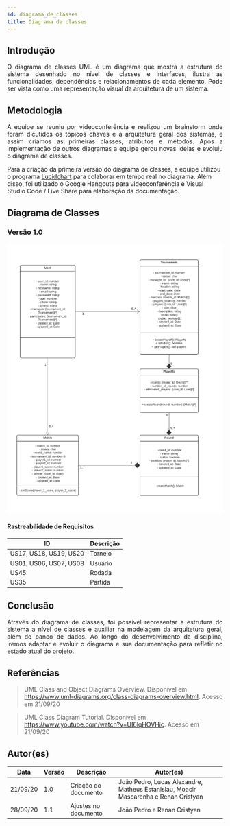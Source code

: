 ```yaml
---
id: diagrama_de_classes
title: Diagrama de classes
---
```



## Introdução

<p align = "justify">
O diagrama de classes UML é um diagrama que mostra a estrutura do sistema desenhado no nível de classes e interfaces, ilustra as funcionalidades, dependências e relacionamentos de cada elemento. Pode ser vista como uma representação visual da arquitetura de um sistema. 
</p>

## Metodologia

<p align = "justify">
A equipe se reuniu por videoconferência e realizou um brainstorm onde foram dicutidos os tópicos chaves e a arquitetura geral dos sistemas, e assim criamos as primeiras classes, atributos e métodos. Apos a implementação de outros diagramas a equipe gerou novas ideias e evoluiu o diagrama de classes.

Para a criação da primeira versão do diagrama de classes, a equipe utilizou o programa [Lucidchart](https://www.lucidchart.com/) para colaborar em tempo real no diagrama. Além disso, foi utilizado o Google Hangouts para videoconferência e Visual Studio Code / Live Share para elaboração da documentação.
</p>

## Diagrama de Classes

### Versão 1.0



![![Diagrama de Classes](../assets/diagrama_de_classes/diagrama_de_classes.png)](../assets/diagrama_de_classes/diagrama_de_classes.png)


#### Rastreabilidade de Requisitos

| ID|Descrição|
|---|---|
|US17, US18, US19, US20|Torneio|
|US01, US06, US07, US08|Usuário|
|US45 |Rodada|
|US35|Partida|

## Conclusão

<p align = "justify">
Através do diagrama de classes, foi possível representar a estrutura do sistema a nível de classes e auxiliar na modelagem da arquitetura geral, além do banco de dados. Ao longo do desenvolvimento da disciplina, iremos adaptar e evoluir o diagrama e sua documentação para refletir no estado atual do projeto.
</p>

## Referências

> UML Class and Object Diagrams Overview. Disponível em https://www.uml-diagrams.org/class-diagrams-overview.html. Acesso em 21/09/20

> UML Class Diagram Tutorial. Disponível em https://www.youtube.com/watch?v=UI6lqHOVHic. Acesso em 21/09/20

## Autor(es)

| Data | Versão | Descrição | Autor(es) |
| -- | -- | -- | -- |
| 21/09/20 | 1.0 | Criação do documento | João Pedro, Lucas Alexandre, Matheus Estanislau, Moacir Mascarenha e Renan Cristyan |
| 28/09/20 | 1.1 | Ajustes no documento | João Pedro e Renan Cristyan |
